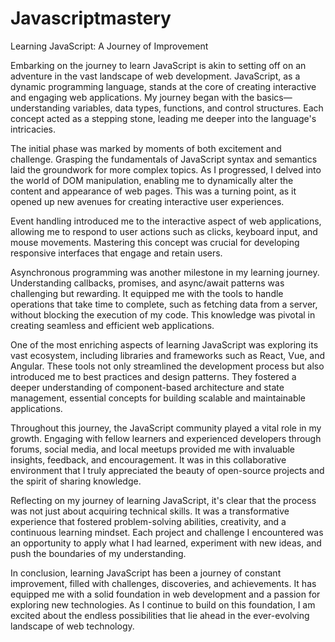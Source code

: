 # Javascriptmastery
Learning JavaScript: A Journey of Improvement

Embarking on the journey to learn JavaScript is akin to setting off on an adventure in the vast landscape of web development. JavaScript, as a dynamic programming language, stands at the core of creating interactive and engaging web applications. My journey began with the basics—understanding variables, data types, functions, and control structures. Each concept acted as a stepping stone, leading me deeper into the language's intricacies.

The initial phase was marked by moments of both excitement and challenge. Grasping the fundamentals of JavaScript syntax and semantics laid the groundwork for more complex topics. As I progressed, I delved into the world of DOM manipulation, enabling me to dynamically alter the content and appearance of web pages. This was a turning point, as it opened up new avenues for creating interactive user experiences.

Event handling introduced me to the interactive aspect of web applications, allowing me to respond to user actions such as clicks, keyboard input, and mouse movements. Mastering this concept was crucial for developing responsive interfaces that engage and retain users.

Asynchronous programming was another milestone in my learning journey. Understanding callbacks, promises, and async/await patterns was challenging but rewarding. It equipped me with the tools to handle operations that take time to complete, such as fetching data from a server, without blocking the execution of my code. This knowledge was pivotal in creating seamless and efficient web applications.

One of the most enriching aspects of learning JavaScript was exploring its vast ecosystem, including libraries and frameworks such as React, Vue, and Angular. These tools not only streamlined the development process but also introduced me to best practices and design patterns. They fostered a deeper understanding of component-based architecture and state management, essential concepts for building scalable and maintainable applications.

Throughout this journey, the JavaScript community played a vital role in my growth. Engaging with fellow learners and experienced developers through forums, social media, and local meetups provided me with invaluable insights, feedback, and encouragement. It was in this collaborative environment that I truly appreciated the beauty of open-source projects and the spirit of sharing knowledge.

Reflecting on my journey of learning JavaScript, it's clear that the process was not just about acquiring technical skills. It was a transformative experience that fostered problem-solving abilities, creativity, and a continuous learning mindset. Each project and challenge I encountered was an opportunity to apply what I had learned, experiment with new ideas, and push the boundaries of my understanding.

In conclusion, learning JavaScript has been a journey of constant improvement, filled with challenges, discoveries, and achievements. It has equipped me with a solid foundation in web development and a passion for exploring new technologies. As I continue to build on this foundation, I am excited about the endless possibilities that lie ahead in the ever-evolving landscape of web technology.


